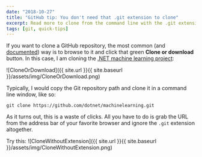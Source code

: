 ```yaml
---
date: "2018-10-27"
title: "GitHub tip: You don't need that .git extension to clone"
excerpt: Read more to clone from the command line with the .git extension!
tags: [git, quick-tips]
---
```


If you want to clone a GitHub repository, the most common (and [documented](https://help.github.com/articles/cloning-a-repository/)) way is to browse to it and click that green **Clone or download** button. In this case, I am cloning the [.NET machine learning project](https://github.com/dotnet/machinelearning):

![CloneOrDownload]({{ site.url }}{{ site.baseurl }}/assets/img/CloneOrDownload.png)

Typically, I would copy the Git repository path and clone it in a command line window, like so:

`git clone https://github.com/dotnet/machinelearning.git`

As it turns out, this is a waste of clicks. All you have to do is grab the URL from the address bar of your favorite browser and ignore the `.git` extension altogether.

Try this:
![CloneWithoutExtension]({{ site.url }}{{ site.baseurl }}/assets/img/CloneWithoutExtension.png)
